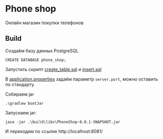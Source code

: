 # Phone shop
Онлайн магазин покупки телефонов

## Build
Создаём базу данных PostgreSQL
```
CREATE DATABASE phone_shop;
```

Запустить скрипт [create_table.sql](sql%2Fcreate_table.sql) и [insert.sql](sql%2Finsert.sql)

В [application.properties](src%2Fmain%2Fresources%2Fapplication.properties) задаём 
параметр `server.port`, можно оставить по стандарту.

Собираем jar
```
.\gradlew bootJar
```
Запускаем jar:
```
java -jar .\build\libs\PhoneShop-0.0.1-SNAPSHOT.jar
```
И переходим по ссылке http://localhost:8081/